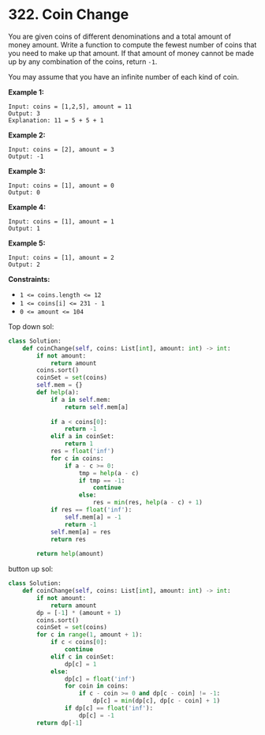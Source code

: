 # 322. Coin Change

You are given coins of different denominations and a total amount of money amount. Write a function to compute the fewest number of coins that you need to make up that amount. If that amount of money cannot be made up by any combination of the coins, return `-1`.

You may assume that you have an infinite number of each kind of coin.

**Example 1:**

```
Input: coins = [1,2,5], amount = 11
Output: 3
Explanation: 11 = 5 + 5 + 1

```

**Example 2:**

```
Input: coins = [2], amount = 3
Output: -1

```

**Example 3:**

```
Input: coins = [1], amount = 0
Output: 0

```

**Example 4:**

```
Input: coins = [1], amount = 1
Output: 1

```

**Example 5:**

```
Input: coins = [1], amount = 2
Output: 2

```

**Constraints:**

- `1 <= coins.length <= 12`
- `1 <= coins[i] <= 231 - 1`
- `0 <= amount <= 104`

Top down sol:

```python
class Solution:
    def coinChange(self, coins: List[int], amount: int) -> int:
        if not amount:
            return amount
        coins.sort()
        coinSet = set(coins)
        self.mem = {}
        def help(a):
            if a in self.mem:
                return self.mem[a]
                
            if a < coins[0]:
                return -1
            elif a in coinSet:
                return 1
            res = float('inf')
            for c in coins:
                if a - c >= 0:
                    tmp = help(a - c)
                    if tmp == -1:
                        continue
                    else:
                        res = min(res, help(a - c) + 1)
            if res == float('inf'):
                self.mem[a] = -1
                return -1            
            self.mem[a] = res
            return res
        
        return help(amount)
```

button up sol:

```python
class Solution:
    def coinChange(self, coins: List[int], amount: int) -> int:
        if not amount:
            return amount
        dp = [-1] * (amount + 1)
        coins.sort()
        coinSet = set(coins)
        for c in range(1, amount + 1):
            if c < coins[0]:
                continue
            elif c in coinSet:
                dp[c] = 1
            else:
                dp[c] = float('inf')
                for coin in coins:
                    if c - coin >= 0 and dp[c - coin] != -1:
                        dp[c] = min(dp[c], dp[c - coin] + 1)
                if dp[c] == float('inf'):
                    dp[c] = -1
        return dp[-1]
```